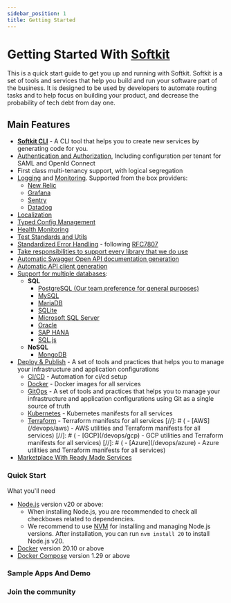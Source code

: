 ```yaml
---
sidebar_position: 1
title: Getting Started
---
```

# Getting Started With [Softkit](/about)

This is a quick start guide to get you up and running with Softkit.
Softkit is a set of tools and services that help you build and run your software part of the business.
It is designed to be used by developers to automate routing tasks and to help focus on building your product, and decrease the probability of tech debt from day one.

## Main Features

- **[Softkit CLI](/cli)** - A CLI tool that helps you to create new services by generating code for you.
- [Authentication and Authorization]((/auth)), Including configuration per tenant for SAML and OpenId Connect
- First class multi-tenancy support, with logical segregation
- [Logging](/logging) and [Monitoring](/monitoring). Supported from the box providers:
  - [New Relic](https://newrelic.com/)
  - [Grafana](https://grafana.com/)
  - [Sentry](https://sentry.io/)
  - [Datadog](https://www.datadoghq.com/)
- [Localization](/localization)
- [Typed Config Management](/config)
- [Health Monitoring](/health-monitoring)
- [Test Standards and Utils](/test-utils)
- [Standardized Error Handling](/error-handling) - following [RFC7807](https://tools.ietf.org/html/rfc7807)
- [Take responsibilities to support every library that we do use](/support-libraries)
- [Automatic Swagger Open API documentation generation](/swagger)
- [Automatic API client generation](/http-api-clients)
- [Support for multiple databases](/databases):
  - **SQL**
    - [PostgreSQL (Our team preference for general purposes)](https://www.postgresql.org/)
    - [MySQL](https://www.mysql.com/)
    - [MariaDB](https://mariadb.org/)
    - [SQLite](https://www.sqlite.org/index.html)
    - [Microsoft SQL Server](https://www.microsoft.com/en-us/sql-server/sql-server-2019)
    - [Oracle](https://www.oracle.com/database/)
    - [SAP HANA](https://www.sap.com/products/hana.html)
    - [SQL.js](https://github.com/sql-js/sql.js)
  - **NoSQL**
    - [MongoDB](https://www.mongodb.com/)
- [Deploy & Publish](/devops) - A set of tools and practices that helps you to manage your infrastructure and application configurations
  - [CI/CD](/devops/ci-cd) - Automation for ci/cd setup
  - [Docker](/devops/docker) - Docker images for all services
  - [GitOps](/devops/gitops) - A set of tools and practices that helps you to manage your infrastructure and application configurations using Git as a single source of truth
  - [Kubernetes](/devops/kubernetes) - Kubernetes manifests for all services
  - [Terraform](/devops/terraform) - Terraform manifests for all services
[//]: # (  - [AWS]&#40;/devops/aws&#41; - AWS utilities and Terraform manifests for all services)
[//]: # (  - [GCP]&#40;/devops/gcp&#41; - GCP utilities and Terraform manifests for all services)
[//]: # (  - [Azure]&#40;/devops/azure&#41; - Azure utilities and Terraform manifests for all services)
- [Marketplace With Ready Made Services](/marketplace)


### Quick Start

What you'll need

- [Node.js](https://nodejs.org/en/download/) version v20 or above:
  - When installing Node.js, you are recommended to check all checkboxes related to dependencies.
  - We recommend to use [NVM](https://github.com/nvm-sh/nvm#installing-and-updating) for installing and managing
    Node.js versions. After installation, you can run `nvm install 20` to install Node.js v20.
- [Docker](https://docs.docker.com/get-docker/) version 20.10 or above
- [Docker Compose](https://docs.docker.com/compose/install/) version 1.29 or above


### Sample Apps And Demo

### Join the community





